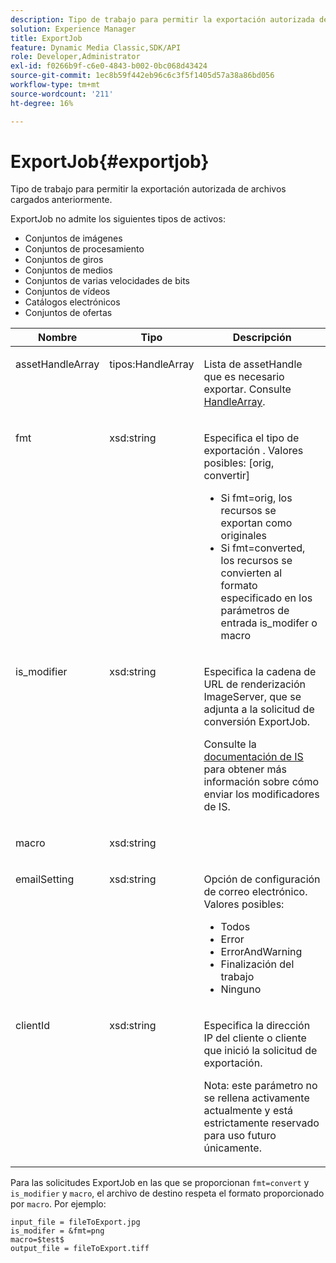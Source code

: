 ```yaml
---
description: Tipo de trabajo para permitir la exportación autorizada de archivos cargados anteriormente.
solution: Experience Manager
title: ExportJob
feature: Dynamic Media Classic,SDK/API
role: Developer,Administrator
exl-id: f0266b9f-c6e0-4843-b002-0bc068d43424
source-git-commit: 1ec8b59f442eb96c6c3f5f1405d57a38a86bd056
workflow-type: tm+mt
source-wordcount: '211'
ht-degree: 16%

---
```


# ExportJob{#exportjob}

Tipo de trabajo para permitir la exportación autorizada de archivos cargados anteriormente.

ExportJob no admite los siguientes tipos de activos:

* Conjuntos de imágenes
* Conjuntos de procesamiento
* Conjuntos de giros
* Conjuntos de medios
* Conjuntos de varias velocidades de bits
* Conjuntos de vídeos
* Catálogos electrónicos
* Conjuntos de ofertas

<table id="table_D8F3FD30D15648BFA5B980D3DC0A5AB1"> 
 <thead> 
  <tr> 
   <th colname="col1" class="entry"> Nombre </th> 
   <th colname="col2" class="entry"> Tipo </th> 
   <th colname="col3" class="entry"> Descripción </th> 
  </tr> 
 </thead>
 <tbody> 
  <tr valign="top"> 
   <td colname="col1"> <p> <span class="codeph"> <span class="varname"> assetHandleArray</span> </span> </p> </td> 
   <td colname="col2"> <p> <span class="codeph"> tipos:HandleArray</span> </p> </td> 
   <td colname="col3" valign="top"> <p>Lista de <span class="codeph"> assetHandle</span> que es necesario exportar. Consulte <a href="../../types/c-data-types/r-handle-array.md#reference-1b93fefb5477459faf9253b54349b5f9" type="reference" format="dita" scope="local"> HandleArray</a>. </p> </td> 
  </tr> 
  <tr valign="top"> 
   <td colname="col1"> <p> <span class="codeph"> <span class="varname"> fmt</span> </span> </p> </td> 
   <td colname="col2"> <p> <span class="codeph"> xsd:string </span> </p> </td> 
   <td colname="col3"> <p>Especifica el tipo de exportación <span class="codeph">. Valores posibles</span>: [orig, convertir] </p> <p> 
     <ul id="ul_16EF4B14100C4C7AA464CA9CF7F11D1C"> 
      <li id="li_DAB2844CC55145C88A18A1F8EC4527F9">Si <span class="codeph"> fmt=orig</span>, los recursos se exportan como originales </li> 
      <li id="li_07F2F8D159934D889FDC1022AB12B564">Si <span class="codeph"> fmt=converted</span>, los recursos se convierten al formato especificado en los parámetros de entrada <span class="codeph"> is_modifer</span> o <span class="codeph"> macro</span> </li> 
     </ul> </p> </td> 
  </tr> 
  <tr valign="top"> 
   <td colname="col1"> <p> <span class="codeph"> <span class="varname"> is_modifier</span> </span> </p> </td> 
   <td colname="col2"> <p> <span class="codeph"> xsd:string  </span> </p> </td> 
   <td colname="col3"> <p>Especifica la cadena de URL de renderización <span class="codeph"> ImageServer</span>, que se adjunta a la solicitud de conversión <span class="codeph"> ExportJob</span>. </p> <p>Consulte la <a href="https://experienceleague.adobe.com/docs/dynamic-media-developer-resources/image-serving-api/home.html" scope="external" format="html"> documentación de IS</a> para obtener más información sobre cómo enviar los modificadores de IS. </p> </td> 
  </tr> 
  <tr valign="top"> 
   <td colname="col1"> <p> <span class="codeph"> <span class="varname"> macro</span> </span> </p> </td> 
   <td colname="col2"> <p> <span class="codeph"> xsd:string  </span> </p> </td> 
   <td colname="col3"> <p></p> </td> 
  </tr> 
  <tr valign="top"> 
   <td colname="col1"> <p> <span class="codeph"> <span class="varname"> emailSetting</span> </span> </p> </td> 
   <td colname="col2"> <p> <span class="codeph"> xsd:string  </span> </p> </td> 
   <td colname="col3"> <p>Opción de configuración de correo electrónico. Valores posibles: </p> <p> 
     <ul id="ul_0EEDAE11B7CD4C53A6E4B2B8CB2CF730"> 
      <li id="li_F235F93828594ED78C6D464440F953FF"> <span class="codeph"> Todos</span> </li> 
      <li id="li_59E14E7EBFA64432A5FAC15DA21A0521"> <span class="codeph"> Error</span> </li> 
      <li id="li_BFE0B52CADD14CC1BA1AF42AB0AA1CE1"> <span class="codeph"> ErrorAndWarning</span> </li> 
      <li id="li_BE3AA67E14FB487B8B9CD6EF3D58824C"> <span class="codeph"> Finalización del trabajo</span> </li> 
      <li id="li_409C68AD0D244975BFB86B08609E0146"> <span class="codeph"> Ninguno</span> </li> 
     </ul> </p> </td> 
  </tr> 
  <tr valign="top"> 
   <td colname="col1"> <p> <span class="codeph"> <span class="varname"> clientId</span> </span> </p> </td> 
   <td colname="col2"> <p> <span class="codeph"> xsd:string  </span> </p> </td> 
   <td colname="col3"> <p>Especifica la dirección IP del cliente o cliente que inició la solicitud de exportación. </p> <p> <p>Nota:  este parámetro no se rellena activamente actualmente y está estrictamente reservado para uso futuro únicamente. </p> </p> </td> 
  </tr> 
 </tbody> 
</table>

Para las solicitudes ExportJob en las que se proporcionan `fmt=convert` y `is_modifier` y `macro`, el archivo de destino respeta el formato proporcionado por `macro`. Por ejemplo:

```
input_file = fileToExport.jpg
is_modifer = &fmt=png
macro=$test$ 
output_file = fileToExport.tiff
```

